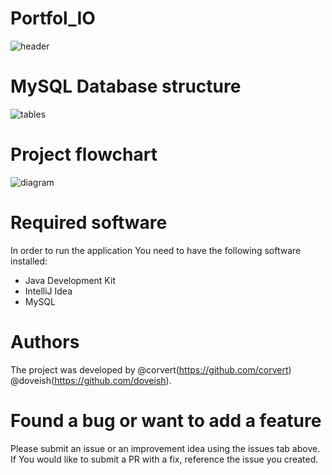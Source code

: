 # Portfol_IO
![header](https://github.com/doveish/PracticalProject/assets/125504453/fb59b949-e02c-4d87-ba72-cb21b1c06f9e)


# MySQL Database structure
![tables](https://github.com/doveish/PracticalProject/assets/125504453/df913351-9ea0-49c1-b33b-f9efda8d5bd2)

# Project flowchart
![diagram](https://github.com/doveish/PracticalProject/assets/125504453/b612fe64-a278-4ce1-bdc0-bc6672601388)

# Required software
In order to run the application You need to have the following software installed:
* Java Development Kit
* IntelliJ Idea
* MySQL 

# Authors
The project was developed by @corvert(https://github.com/corvert) @doveish(https://github.com/doveish).

# Found a bug or want to add a feature
Please submit an issue or an improvement idea using the issues tab above. If You would like to submit a PR with a fix, 
reference the issue you created.

